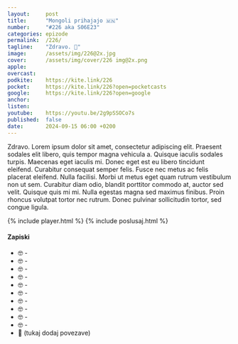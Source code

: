 ```yaml
---
layout: 	post
title:  	"Mongoli prihajajo 🇲🇳"
number: 	"#226 aka S06E23"
categories:	epizode
permalink:	/226/
tagline: 	"Zdravo. 🚨"
image:		/assets/img/226@2x.jpg
cover:		/assets/img/cover/226 img@2x.png
apple:		
overcast:	
podkite:	https://kite.link/226
pocket:		https://kite.link/226?open=pocketcasts
google:		https://kite.link/226?open=google
anchor:		
listen:		
youtube:	https://youtu.be/2g9pSSOCo7s
published:	false
date: 		2024-09-15 06:00 +0200
---
```


Zdravo. Lorem ipsum dolor sit amet, consectetur adipiscing elit. Praesent sodales elit libero, quis tempor magna vehicula a. Quisque iaculis sodales turpis. Maecenas eget iaculis mi. Donec eget est eu libero tincidunt eleifend. Curabitur consequat semper felis. Fusce nec metus ac felis placerat eleifend. Nulla facilisi. Morbi ut metus eget quam rutrum vestibulum non ut sem. Curabitur diam odio, blandit porttitor commodo at, auctor sed velit. Quisque quis mi mi. Nulla egestas magna sed maximus finibus. Proin rhoncus volutpat tortor nec rutrum. Donec pulvinar sollicitudin tortor, sed congue ligula. 

{% include player.html %}
{% include poslusaj.html %}

<!--break-->

#### Zapiski

- 🤓 []() - 
- 🤓 []() - 
- 🤓 []() - 
- 🤓 []() - 
- 🤓 []() - 
- 🤓 []() - 
- 🤓 []() - 
- 🤓 []() - 
- 🤓 []() - 
- 🤓 []() - 
- 🔗 (tukaj dodaj povezave)